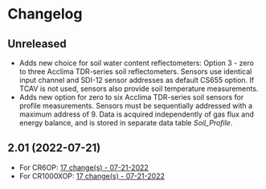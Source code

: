 # Changelog

## Unreleased

* Adds new choice for soil water content reflectometers: Option 3 - zero to three
  Acclima TDR-series soil reflectometers. Sensors use identical input channel and
  SDI-12 sensor addresses as default CS655 option. If TCAV is not used, sensors
  also provide soil temperature measurements.
* Adds new option for zero to six Acclima TDR-series soil sensors for profile measurements.
  Sensors must be sequentially addressed with a maximum address of 9. 
  Data is acquired independently of gas flux and energy balance, and is stored in
  separate data table *Soil_Profile*.

## 2.01 (2022-07-21)

* For CR6OP: [17 change(s) - 07-21-2022](https://www.campbellsci.com/revisions/611-1704#revisions)
* For CR1000XOP: [17 change(s) - 07-21-2022](https://www.campbellsci.com/revisions/681-1705#revisions)
